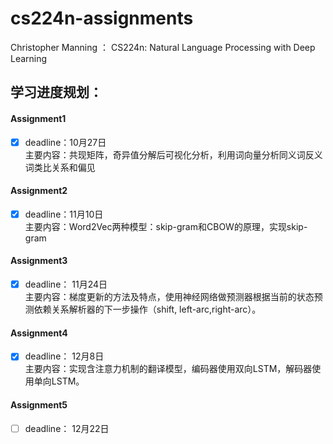 # cs224n-assignments
Christopher Manning ： CS224n: Natural Language Processing with Deep Learning<br>

## 学习进度规划：

#### Assignment1
 - [x] deadline：10月27日<br> 
主要内容：共现矩阵，奇异值分解后可视化分析，利用词向量分析同义词反义词类比关系和偏见
#### Assignment2
 - [x] deadline：11月10日<br>
 主要内容：Word2Vec两种模型：skip-gram和CBOW的原理，实现skip-gram

#### Assignment3
- [x] deadline： 11月24日<br>
主要内容：梯度更新的方法及特点，使用神经网络做预测器根据当前的状态预测依赖关系解析器的下一步操作（shift, left-arc,right-arc）。

#### Assignment4
- [x] deadline： 12月8日<br>
主要内容：实现含注意力机制的翻译模型，编码器使用双向LSTM，解码器使用单向LSTM。
#### Assignment5
- [ ] deadline： 12月22日
